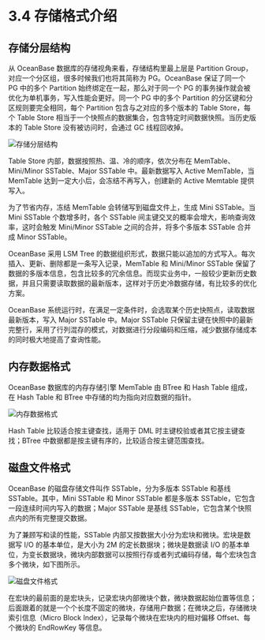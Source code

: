 # 3.4 存储格式介绍

## 存储分层结构

从 OceanBase 数据库的存储视角来看，存储结构里最上层是 Partition Group，对应一个分区组，很多时候我们也将其简称为 PG。OceanBase 保证了同一个 PG 中的多个 Partition 始终绑定在一起，那么对于同一个 PG 的事务操作就会被优化为单机事务，写入性能会更好。同一个 PG 中的多个 Partition 的分区键和分区规则要完全相同，每个 Partition 包含与之对应的多个版本的 Table Store，每个 Table Store 相当于一个快照点的数据集合，包含特定时间数据快照。当历史版本的 Table Store 没有被访问时，会通过 GC 线程回收掉。

![存储分层结构](https://obbusiness-private.oss-cn-shanghai.aliyuncs.com/doc/img/kernel-advanced/V1.0.0/zh-CN/3.oceanbase-storage-engine/5.introduction-to-storage-format-01.png)

Table Store 内部，数据按照热、温、冷的顺序，依次分布在 MemTable、Mini/Minor SSTable、Major SSTable 中。最新数据写入 Active MemTable，当 MemTable 达到一定大小后，会冻结不再写入，创建新的 Active Memtable 提供写入。

为了节省内存，冻结 MemTable 会转储写到磁盘文件上，生成 Mini SSTable。当 Mini SSTable 个数增多时，各个 SSTable 间主键交叉的概率会增大，影响查询效率，这时会触发 Mini/Minor SSTable 之间的合并，将多个多版本 SSTable 合并成 Minor SSTable。

OceanBase 采用 LSM Tree 的数据组织形式，数据只能以追加的方式写入。每次插入、更新、删除都是一条写入记录，MemTable 和 Mini/Minor SSTable 保留了数据的多版本信息，包含比较多的冗余信息。而现实业务中，一般较少更新历史数据，并且只需要读取数据的最新版本，这样对于历史冷数据存储，有比较多的优化方案。

OceanBase 系统运行时，在满足一定条件时，会选取某个历史快照点，读取数据最新版本，写入 Major SSTable 中。Major SSTable 只保留主键在快照中的最新完整行，采用了行列混存的模式，对数据进行分段编码和压缩，减少数据存储成本的同时极大地提高了查询性能。

## 内存数据格式

OceanBase 数据库的内存存储引擎 MemTable 由 BTree 和 Hash Table 组成，在 Hash Table 和 BTree 中存储的均为指向对应数据的指针。

![内存数据格式](https://obbusiness-private.oss-cn-shanghai.aliyuncs.com/doc/img/kernel-advanced/V1.0.0/zh-CN/3.oceanbase-storage-engine/5.introduction-to-storage-format-02.png)

Hash Table 比较适合按主键查找，适用于 DML 时主键校验或者其它按主键查找；BTree 中数据都是按主键有序的，比较适合按主键范围查找。

## 磁盘文件格式

OceanBase 的磁盘存储文件叫作 SSTable，分为多版本 SSTable 和基线 SSTable。其中，Mini SSTable 和 Minor SSTable 都是多版本 SSTable，它包含一段连续时间内写入的数据；Major SSTable 是基线 SSTable，它包含某个快照点内的所有完整提交数据。

为了兼顾写和读的性能，SSTable 内部又按数据大小分为宏块和微块。宏块是数据写 I/O 的基本单位，是大小为 2M 的定长数据块；微块是数据读 I/O 的基本单位，为变长数据块，微块内部数据可以按照行存或者列式编码存储，每个宏块包含多个微块，如下图所示。

![磁盘文件格式](https://obbusiness-private.oss-cn-shanghai.aliyuncs.com/doc/img/kernel-advanced/V1.0.0/zh-CN/3.oceanbase-storage-engine/5.introduction-to-storage-format-03.png)

在宏块的最前面的是宏块头，记录宏块内部微块个数，微块数据起始位置等信息；后面跟着的就是一个个长度不固定的微块，存储用户数据；在微块之后，存储微块索引信息（Micro Block Index），记录每个微块在宏块内的相对偏移 Offset、每个微块的 EndRowKey 等信息。
